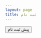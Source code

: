 ```yaml
---
layout: page
title: ثبت نام
---
```



<a href="https://survey.porsline.ir/s/C5XiVYq"><button class="btn" style="font-family: Vazirmatn; cursor: pointer;"><i class="fa fa-external-link"></i>پیش ثبت نام</button></a>